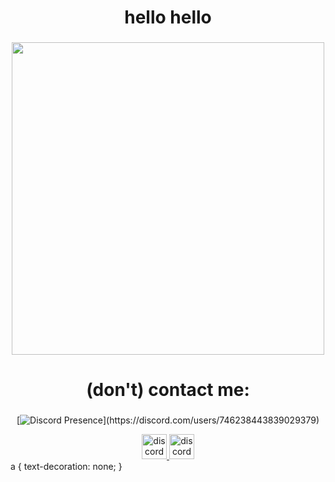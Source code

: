 <h1 align="center">hello hello</h1>

###

<div align="center">
  <img height="500" src="https://i.imgur.com/7UsmuIW.jpeg"  />
</div>

###
<h1 align="center">(don't) contact me:</h1>

###
<div align="center">

[![Discord Presence](https://lanyard-profile-readme.vercel.app/api/746238443839029379?theme=light&bg=809ecf&animated=false&hideDiscrim=true&borderRadius=30px&idleMessage=Probably%20doing%20something%20else...)](https://discord.com/users/746238443839029379)

</div>

<div align="center">
  <a href="https://anilist.co/user/YaaaayPeacePeace" target="_blank">
    <img src="https://i.imgur.com/bgeBE23.png" width="40" height="40" alt="discord logo"  />
  <a href="https://anilist.co/user/YaaaayPeacePeace" target="_blank">
    <img src="https://i.imgur.com/3YOzkaB.png" width="40" height="40" alt="discord logo"  />
  </a>
</div>
a { text-decoration: none; }
